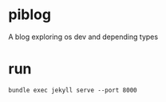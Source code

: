 # piblog
A blog exploring os dev and depending types

# run
```
bundle exec jekyll serve --port 8000
```

